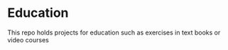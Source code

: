 # Education
This repo holds projects for education such as exercises in text books or video courses

